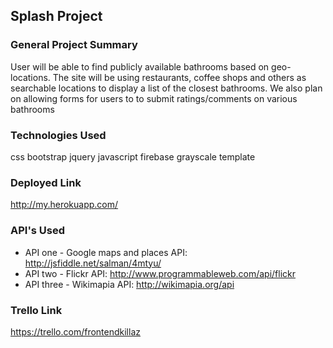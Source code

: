 ## Splash Project

### General Project Summary

User will be able to find publicly available bathrooms based on geo-locations. The site will be using restaurants, coffee shops and others as searchable locations to display a list of the closest bathrooms.  We also plan on allowing forms for users to to submit ratings/comments on various bathrooms 

### Technologies Used
css
bootstrap
jquery
javascript
firebase
grayscale template

### Deployed Link
http://my.herokuapp.com/

### API's Used
- API one - Google maps and places API: http://jsfiddle.net/salman/4mtyu/
- API two - Flickr API:  http://www.programmableweb.com/api/flickr
- API three  - Wikimapia API:  http://wikimapia.org/api

### Trello Link
https://trello.com/frontendkillaz
